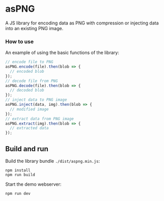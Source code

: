# asPNG

A JS library for encoding data as PNG with compression or injecting data into
an existing PNG image.

### How to use

An example of using the basic functions of the library:

```js
// encode file to PNG
asPNG.encode(file).then(blob => {
  // encoded blob
});
// decode file from PNG
asPNG.decode(file).then(blob => {
  // decoded blob
});
// inject data to PNG image
asPNG.inject(data, img).then(blob => {
  // modified image
});
// extract data from PNG image
asPNG.extract(img).then(blob => {
  // extracted data
});
```

## Build and run

Build the library bundle `./dist/aspng.min.js`:

```
npm install
npm run build
```

Start the demo webserver:

```
npm run dev
```
